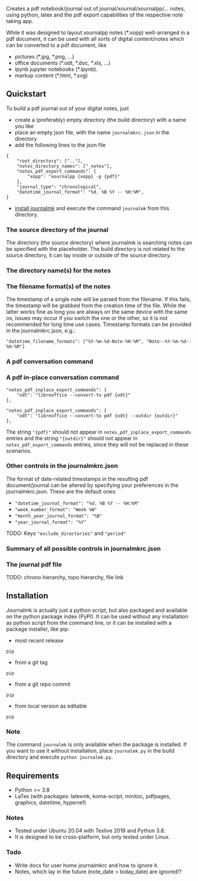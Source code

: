 Creates a pdf notebook/journal out of journal/xournal/xournalpp/... notes,
using python, latex and the pdf export capabilities of the respective
note taking app.

While it was designed to layout xournalpp notes (*.xopp) well-arranged in a pdf
document, it can be used with all sorts of digital content/notes which can be
converted to a pdf document, like

* pictures (*.jpg, *.png, ...)
* office documents (*.odt, *.doc, *.xls, ...)
* ipynb jupyter notebooks (*.ipynb).
* markup content (*.html, *.svg)

## Quickstart
To build a pdf journal out of your digital notes, just
* create a (preferably) empty directory (the build directory) with a name you like
* place an empty json file, with the name `journalmkrc.json` in the directory
* add the following lines to the json file 
```
{
    "root_directory": [".."],
    "notes_directory_names": ["_notes"],
    "notes_pdf_export_commands": {
        "xopp": "xournalpp {xopp} -p {pdf}"
    },
    "journal_type": "chronological",
    "datetime_journal_format": "%d. %B %Y -- %H:%M",
}
```
* [install journalmk](#installation) and execute the command `journalmk` from this directory.

### The source directory of the journal
The directory (the source directory) where journalmk is searching notes can
be specified with the <source-directory> placeholder. The build directory is
not related to the source directory, it can lay inside or outside of the source
directory.

### The directory name(s) for the notes


### The filename format(s) of the notes

The timestamp of a single note will be parsed from the filename. If this fails,
the timestamp will be grabbed from the creation time of the file. While the
latter works fine as long you are always on the same device with the same os,
issues may occur if you switch the one or the other, so it is not recommended
for long time use cases. Timestamp formats can be provided in the
journalmkrc.json, e.g.:
```
"datetime_filename_formats": ["%Y-%m-%d-Note-%H-%M", "Note--%Y-%m-%d--%H-%M"]
```
### A pdf conversation command

### A pdf in-place conversation command


```
"notes_pdf_inplace_export_commands": {
    "odt": "libreoffice --convert-to pdf {odt}"
},
```

```
"notes_pdf_inplace_export_commands": {
    "odt": "libreoffice --convert-to pdf {odt} --outdir {outdir}"
},
```

The string `"{pdf}"` should not appear in
`notes_pdf_inplace_export_commands` entries and the string `"{outdir}"`
should not appear in `notes_pdf_export_commands` entries,
since they will not be replaced in these scenarios.

### Other controls in the journalmkrc.json
The format of date-related timestamps in the resulting pdf document/journal
can be altered by specifying your preferences in the journalmkrc.json.
These are the default ones:

* `"datetime_journal_format": "%d. %B %Y -- %H:%M"`
* `"week_number_format": "Week %W"`
* `"month_year_journal_format": "%B"`
* `"year_journal_format": "%Y"`

TODO: Keys `"exclude_directories"` and `"period"`

### Summary of all possible controls in journalmkrc.json

### The journal pdf file
TODO: chrono hierarchy, topo hierarchy, file link

## Installation
Journalmk is actually just a python script, but also packaged
and available on the python package index (PyPI). It can be
used without any installation as python script from the command line,
or it can be installed with a package installer, like pip:

* most recent release

```pip```

* from a git tag

```pip```

* from a git repo commit

```pip```

* from local version as editable

```pip```

### Note
The command `journalmk` is only available when the package is installed.
If you want to use it without installation, place `journalmk.py` in the build
directory and execute `python journalmk.py`.

## Requirements
- Python >= 3.8
- LaTex (with packages: latexmk, koma-script, minitoc, pdfpages, graphics, datetime, hyperref)

### Notes
- Tested under Ubuntu 20.04 with Texlive 2019 and Python 3.8.
- It is designed to be cross-platform, but only tested under Linux.

### Todo
- Write docs for user home journalmkrc and how to ignore it.
- Notes, which lay in the future (note_date > today_date) are ignored!?